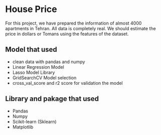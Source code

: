 # House Price

For this project, we have prepared the information of almost 4000 apartments in Tehran. All data is completely real. We should estimate the price in dollars or Tomans using the features of the dataset.

## Model that used

* clean data with pandas and numpy
* Linear Regression Model 
* Lasso Model Library
* GridSearchCV Model selection
* cross_val_score and r2 score for validation the model

## Library and pakage that used

* Pandas
* Numpy
* Scikit-learn (Sklearn)
* Matplotlib